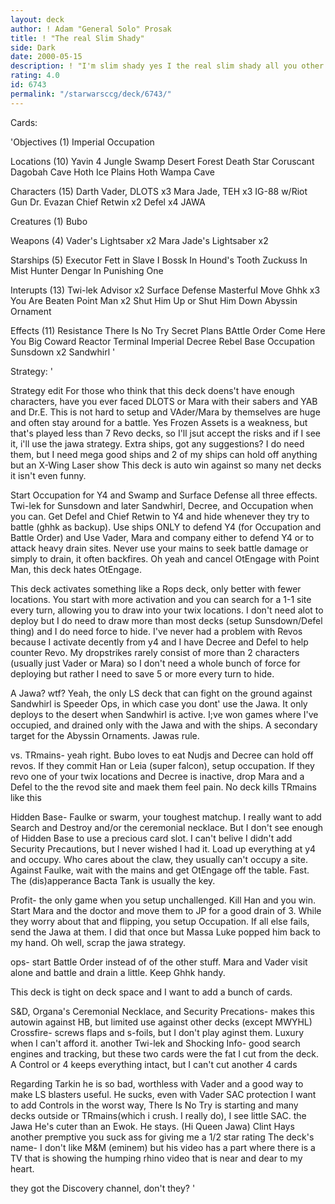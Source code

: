 ```yaml
---
layout: deck
author: ! Adam "General Solo" Prosak
title: ! "The real Slim Shady"
side: Dark
date: 2000-05-15
description: ! "I'm slim shady yes I the real slim shady all you other slim shady's...."
rating: 4.0
id: 6743
permalink: "/starwarsccg/deck/6743/"
---
```

Cards: 

'Objectives (1)
Imperial Occupation

Locations (10)
Yavin 4
Jungle
Swamp
Desert
Forest
Death Star
Coruscant
Dagobah Cave
Hoth Ice Plains
Hoth Wampa Cave

Characters (15)
Darth Vader, DLOTS x3
Mara Jade, TEH x3
IG-88 w/Riot Gun
Dr. Evazan
Chief Retwin x2
Defel x4
JAWA

Creatures (1)
Bubo

Weapons (4)
Vader's Lightsaber x2
Mara Jade's Lightsaber x2

Starships (5)
Executor
Fett in Slave I
Bossk In Hound's Tooth
Zuckuss In Mist Hunter
Dengar In Punishing One

Interupts (13)
Twi-lek Advisor x2
Surface Defense
Masterful Move
Ghhk x3
You Are Beaten
Point Man x2
Shut Him Up or Shut Him Down
Abyssin Ornament

Effects (11)
Resistance
There Is No Try
Secret Plans
BAttle Order
Come Here You Big Coward
Reactor Terminal
Imperial Decree
Rebel Base Occupation
Sunsdown x2
Sandwhirl '

Strategy: '

Strategy edit
For those who think that this deck doens't have enough characters, have you ever faced DLOTS or Mara with their sabers and YAB and Dr.E.  This is not hard to setup and VAder/Mara by themselves are huge and often stay around for a battle.
Yes Frozen Assets is a weakness, but that's played less than 7 Revo decks, so I'll jsut accept the risks and if I see it, i'll use the jawa strategy.
Extra ships, got any suggestions?  I do need them, but I need mega good ships and 2 of my ships can hold off anything but an X-Wing Laser show
This deck is auto win against so many net decks it isn't even funny.

Start Occupation for Y4 and Swamp and Surface Defense all three effects.  Twi-lek for Sunsdown and later Sandwhirl, Decree, and Occupation when you can.  Get Defel and Chief Retwin to Y4 and hide whenever they try to battle (ghhk as backup).  Use ships ONLY to defend Y4 (for Occupation and Battle Order) and Use Vader, Mara and company either to defend Y4 or to attack heavy drain sites.  Never use your mains to seek battle damage or simply to drain, it often backfires.  Oh yeah and cancel OtEngage with Point Man, this deck hates OtEngage.

This deck activates something like a Rops deck, only better with fewer locations.  You start with more activation and you can search for a 1-1 site every turn, allowing you to draw into your twix locations.	I don't need alot to deploy but I do need to draw more than most decks (setup Sunsdown/Defel thing) and I do need force to hide.  I've never had a problem with Revos because I activate decently from y4 and I have Decree and Defel to help counter Revo.  My dropstrikes rarely consist of more than 2 characters (usually just Vader or Mara) so I don't need a whole bunch of force for deploying but rather I need to save 5 or more every turn to hide.

A Jawa? wtf?  Yeah, the only LS deck that can fight on the ground against Sandwhirl is Speeder Ops, in which case you dont' use the Jawa.  It only deploys to the desert when Sandwhirl is active.  I;ve won games where I've occupied, and drained only with the Jawa and with the ships.  A secondary target for the Abyssin Ornaments.  Jawas rule.

vs. TRmains- yeah right.  Bubo loves to eat Nudjs and Decree can hold off revos.  If they commit Han or Leia (super falcon), setup occupation.	If they revo one of your twix locations and Decree is inactive, drop Mara and a Defel to the the revod site and maek them feel pain.   No deck kills TRmains like this

Hidden Base- Faulke or swarm, your toughest matchup.  I really want to add Search and Destroy and/or the ceremonial necklace.  But I don't see enough of Hidden Base to use a precious card slot.  I can't belive I didn't add Security Precautions, but I never wished I had it.  Load up everything at y4 and occupy.  Who cares about the claw, they usually can't occupy a site.  Against Faulke, wait with the mains and get OtEngage off the table.  Fast.  The (dis)apperance Bacta Tank is usually the key.

Profit- the only game when you setup unchallenged.  Kill Han and you win.  Start Mara and the doctor and move them to JP for a good drain of 3.  While they worry about that and flipping, you setup Occupation.  If all else fails, send the Jawa at them.  I did that once but Massa Luke popped him back to my hand.  Oh well, scrap the jawa strategy.

ops- start Battle Order instead of of the other stuff.	Mara and Vader visit alone and battle and drain a little.  Keep Ghhk handy.

This deck is tight on deck space and I want to add a bunch of cards.

S&D, Organa's Ceremonial Necklace, and Security Precations- makes this autowin against HB, but limited use against other decks (except MWYHL)
Crossfire- screws flaps and s-foils, but I don't play aginst them.  Luxury when I can't afford it.
another Twi-lek and Shocking Info- good search engines and tracking, but these two cards were the fat I cut from the deck.
A Control or 4  keeps everything intact, but I can't cut another 4 cards

Regarding
Tarkin  he is so bad, worthless with Vader and a good way to make LS blasters useful.	He sucks, even with Vader
SAC protection  I want to add Controls in the worst way, There Is No Try is starting and many decks outside or TRmains(which i crush.	I really do), I see little SAC.
the Jawa  He's cuter than an Ewok.  He stays.  (Hi Queen Jawa)
Clint Hays  another premptive you suck ass for giving me a 1/2 star rating
The deck's name-  I don't like M&M (eminem) but his video has a part where there is a TV that is showing the humping rhino video that is near and dear to my heart.

they got the Discovery channel, don't they?
'
